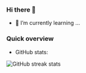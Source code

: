 ### Hi there 👋

- 🌱 I’m currently learning ...

### Quick overview
 * GitHub stats:

![GitHub streak stats](https://github-readme-streak-stats.herokuapp.com/?user=johnoct)  
